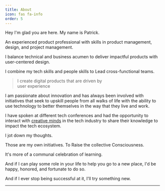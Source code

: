 ```yaml
---
title: About
icon: fas fa-info
order: 5
---
```


Hey I'm glad you are here. My name is Patrick.

An experienced product professional with skills in product management, design, and project management. 

I balance technical and business acumen to deliver impactful products with user-centered design. 

I combine my tech skills and people skills to Lead cross-functional teams. 


> I create digital products
> that are driven by  
> user experience

I am passionate about innovation and has always been involved with initiatives that seek to upskill people from all walks of life with the ability to use technology to better themselves in the way that they live and work.

I have spoken at different tech conferences and had the opportunity to interact with [creative minds](https://youtube.com/@skillembassy_) in the tech industry to share their knowledge to impact the tech ecosystem.

I jot down my thoughts. 

Those are my own initiatives. To Raise the collective Consciousness.

It's more of a communal celebration of learning. 

And if I can play some role in your life to help you go to a new place, I'd be happy, honored, and fortunate to do so. 

And if I ever stop being successful at it, I'll try something new.


<hr>